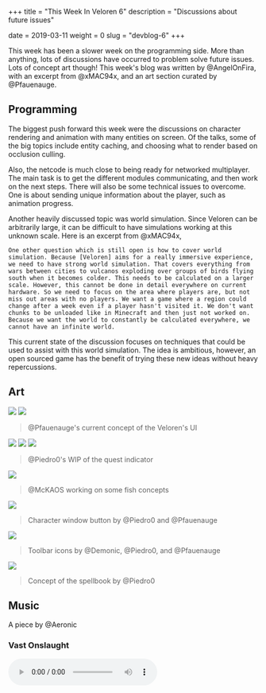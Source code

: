 +++
title = "This Week In Veloren 6"
description = "Discussions about future issues"

date = 2019-03-11
weight = 0
slug = "devblog-6"
+++

This week has been a slower week on the programming side. More than anything, lots of discussions have occurred to problem solve future issues. Lots of concept art though! This week's blog was written by @AngelOnFira, with an excerpt from @xMAC94x, and an art section curated by @Pfauenauge.

## Programming

The biggest push forward this week were the discussions on character rendering and animation with many entities on screen. Of the talks, some of the big topics include entity caching, and choosing what to render based on occlusion culling.

Also, the netcode is much close to being ready for networked multiplayer. The main task is to get the different modules communicating, and then work on the next steps. There will also be some technical issues to overcome. One is about sending unique information about the player, such as animation progress.

Another heavily discussed topic was world simulation. Since Veloren can be arbitrarily large, it can be difficult to have simulations working at this unknown scale. Here is an excerpt from @xMAC94x,

`
One other question which is still open is how to cover world simulation. Because [Veloren] aims for a really immersive experience, we need to have strong world simulation. That covers everything from wars between cities to vulcanos exploding over groups of birds flying south when it becomes colder. This needs to be calculated on a larger scale. However, this cannot be done in detail everywhere on current hardware. So we need to focus on the area where players are, but not miss out areas with no players. We want a game where a region could change after a week even if a player hasn't visited it. We don't want chunks to be unloaded like in Minecraft and then just not worked on. Because we want the world to constantly be calculated everywhere, we cannot have an infinite world.
`

This current state of the discussion focuses on techniques that could be used to assist with this world simulation. The idea is ambitious, however, an open sourced game has the benefit of trying these new ideas without heavy repercussions.

## Art

<img src="https://images-ext-2.discordapp.net/external/ZC7LqbshfWVpsxGvF4AP59vE_zDIje_VE6SuKn8DWGU/%3Fwidth%3D1201%26height%3D703/https/media.discordapp.net/attachments/481112886308110339/554342570394648593/unknown.png?width=1199&height=702"/>

<img src="https://cdn.discordapp.com/attachments/467073814208053248/554289191102709770/unknown.png"/>

> @Pfauenauge's current concept of the Veloren's UI

<img src="https://cdn.discordapp.com/attachments/449660795857403905/553614126358724619/unknown.png"/>

<img src="https://cdn.discordapp.com/attachments/449660795857403905/553620773034524688/Veloren_icon_quest.png"/>

<img src="https://cdn.discordapp.com/attachments/449660795857403905/553630059609718787/Veloren_icon_quest.png"/>

> @Piedro0's WIP of the quest indicator

<img src="https://cdn.discordapp.com/attachments/449660795857403905/553263588723392533/SushiSchool2.png"/>

> @McKAOS working on some fish concepts

<img src="https://cdn.discordapp.com/attachments/449660795857403905/553217836516900874/unknown.png"/>

> Character window button by @Piedro0 and @Pfauenauge

<img src="https://cdn.discordapp.com/attachments/541307708146581519/554614795488460811/mmap_icons.png"/>

> Toolbar icons by @Demonic, @Piedro0, and @Pfauenauge

<img src="https://media.discordapp.net/attachments/490620627242450955/554300377864994839/unknown.png"/>

> Concept of the spellbook by @Piedro0

## Music

A piece by @Aeronic

### Vast Onslaught
<audio controls>
  <source src="https://cdn.discordapp.com/attachments/449655372618137618/552397271631659032/Vast_Onslaught.ogg" type="audio/ogg">
Your browser does not support the audio element.
</audio>
